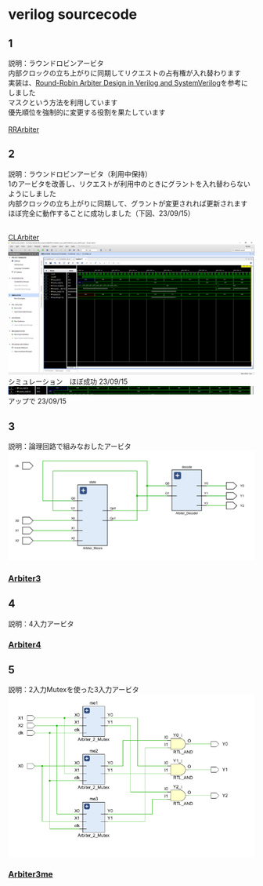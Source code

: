 # verilog sourcecode

## 1
説明：ラウンドロビンアービタ<br>
内部クロックの立ち上がりに同期してリクエストの占有権が入れ替わります　<br>
実装は、[Round-Robin Arbiter Design in Verilog and SystemVerilog](https://circuitcove.com/design-examples-rr-arbiter/)を参考にしました <br>
マスクという方法を利用しています <br>
優先順位を強制的に変更する役割を果たしています <br> <br>
[RRArbiter](./RRArbiter_230914/Arbiter.sv) <br>

## 2 
説明：ラウンドロビンアービタ（利用中保持）<br>
1のアービタを改善し、リクエストが利用中のときにグラントを入れ替わらないようにしました <br>
内部クロックの立ち上がりに同期して、グラントが変更されれば更新されます <br>
ほぼ完全に動作することに成功しました（下図、23/09/15）<br> <br>

[CLArbiter](./CLArbiter_230914/CLArbiter.sv) <br>
![simulation](./CLArbiter_230914/image/CLArbiter_simulation_4.PNG)  <br>
シミュレーション　ほぼ成功 23/09/15
![simulation](./CLArbiter_230914/image/CLArbiter_simulation_5.PNG)  <br>
アップで 23/09/15

## 3 
説明：論理回路で組みなおしたアービタ <br>
![schematic](./Arbiter3_230923/092302.PNG)  <br>
### [Arbiter3](./Arbiter3_230923/Arbiter_3.v) <br>

## 4
説明：4入力アービタ <br>
### [Arbiter4](./Arbiter4_230925/Arbiter_4_Moore.v) <br>

## 5
説明：2入力Mutexを使った3入力アービタ <br>
![schematic](./Arbiter3_Mutex_230926/092502.PNG)
### [Arbiter3me](./Arbiter3_Mutex_230926/Arbiter_3.v) <br>

